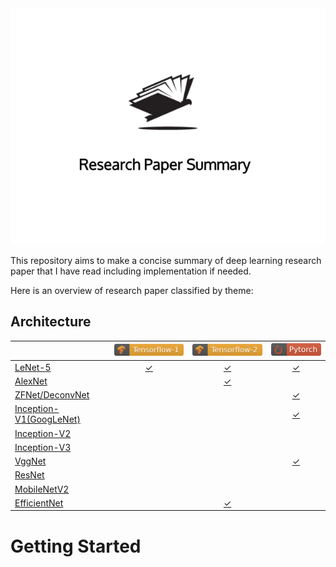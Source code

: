<div align="center">
  <img src="./img/logo.png">
</div>

This repository aims to make a concise summary of deep learning research paper that I have read including implementation if needed.

Here is an overview of research paper classified by theme:

## Architecture

<i></i>                                 | [![](./img/tensorflow_1_badge.svg)][tf1-badge] | [![](./img/tensorflow_2_badge.svg)][tf2-badge] |[![](./img/pytorch_badge.svg)][pytorch-badge]
------------------                      | :---------------------------------------------:|:----------------------------------------------:|:-------------------------------------------:
[LeNet-5][lenet5]                       | [&check;][lenet5-tf1]                          | [&check;][lenet5-tf2]                          | [&check;][lenet5-pytorch]                  |
[AlexNet][alexnet]                      |                                                | [&check;][alexnet-tf2]                         |                                            |
[ZFNet/DeconvNet][zfnet]                |                                                |                                                | [&check;][zfnet-pytorch]                   |
[Inception-V1(GoogLeNet)][inceptionv1]  |                                                |                                                | [&check;][inceptionv1-pytorch]             |
[Inception-V2][inceptionv2]             |                                                |                                                |                                            |
[Inception-V3][inceptionv3]             |                                                |                                                |                                            |
[VggNet][vggnet]                        |                                                |                                                | [&check;][vggnet-pytorch]                  |
[ResNet][resnet]                        |                                                |                                                |                                            |
[MobileNetV2][mobilenet]                |                                                |                                                |                                            |
[EfficientNet][efficientnet]            |                                                | [&check;][efficientnet-tf2]                    |                                            |


# Getting Started


<!---
Variables with links.
-->
[tf1-badge]: https://www.tensorflow.org/
[tf2-badge]: https://www.tensorflow.org/
[pytorch-badge]: https://pytorch.org/

[lenet5]: https://github.com/3outeille/Research-Paper-Summary/tree/master/src/architecture/lenet-5
[lenet5-tf1]: https://github.com/3outeille/Research-Paper-Summary/tree/master/src/architecture/lenet-5/tensorflow_1
[lenet5-tf2]: https://github.com/3outeille/Research-Paper-Summary/tree/master/src/architecture/lenet-5/tensorflow_2
[lenet5-pytorch]: https://github.com/3outeille/Research-Paper-Summary/tree/master/src/architecture/lenet-5/pytorch

[alexnet]: https://github.com/3outeille/Research-Paper-Summary/tree/master/src/architecture/alexnet/
[alexnet-tf2]: https://github.com/3outeille/Research-Paper-Summary/tree/master/src/architecture/alexnet/tensorflow_2

[zfnet]: https://github.com/3outeille/Research-Paper-Summary/tree/master/src/architecture/zfnet
[zfnet-pytorch]: https://github.com/3outeille/Research-Paper-Summary/tree/master/src/architecture/zfnet/pytorch

[inceptionv1]: https://github.com/3outeille/Research-Paper-Summary/tree/master/src/architecture/inception_v1
[inceptionv1-pytorch]: https://github.com/3outeille/Research-Paper-Summary/tree/master/src/architecture/inception_v1/pytorch

[inceptionv2]: https://github.com/3outeille/Research-Paper-Summary/tree/master/src/architecture/inception_v2

[inceptionv3]: https://github.com/3outeille/Research-Paper-Summary/tree/master/src/architecture/inception_v3

[vggnet]: https://github.com/3outeille/Research-Paper-Summary/tree/master/src/architecture/vgg
[vggnet-pytorch]: https://github.com/3outeille/Research-Paper-Summary/blob/master/src/architecture/vgg/pytorch/

[resnet]: https://github.com/3outeille/Research-Paper-Summary/tree/master/src/architecture

[mobilenet]: https://github.com/3outeille/Research-Paper-Summary/tree/master/src/architecture

[efficientnet]: https://github.com/3outeille/Research-Paper-Summary/tree/master/src/architecture/efficientnet
[efficientnet-tf2]: https://github.com/3outeille/Research-Paper-Summary/tree/master/src/architecture/efficientnet/tensorflow_2


